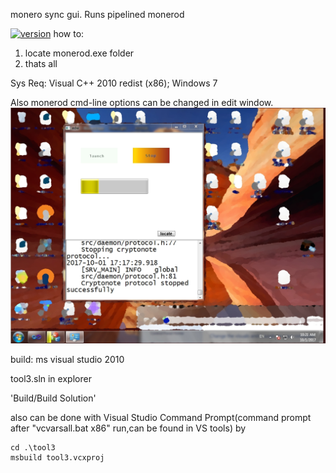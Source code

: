 monero sync gui. Runs pipelined monerod
 
[![version](https://img.shields.io/badge/%20%20tool3%20%20%20-v2.07%20%20Afterburning'%20SP-brightgreen.svg)](https://github.com/alexeyneu/tool3/releases/v2.07)
how to: 
1. locate monerod.exe folder  
2. thats all

Sys Req: 
Visual C++ 2010 redist (x86);
Windows 7    

Also monerod cmd-line options can be changed in edit window.
![Screen1](/screens/Untitled.jpg)


build:
ms visual studio 2010

tool3.sln in explorer 
 
'Build/Build Solution' 

also can be done with Visual Studio Command Prompt(command prompt after "vcvarsall.bat x86" run,can be found in VS tools) by
``` 
cd .\tool3
msbuild tool3.vcxproj
```

 
